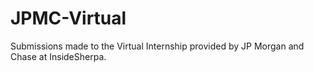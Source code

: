 # JPMC-Virtual

Submissions made to the Virtual Internship provided by JP Morgan and Chase at InsideSherpa.

